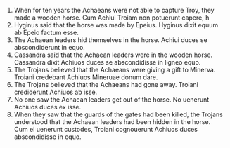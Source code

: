1. When for ten years the Achaeans were not able to capture Troy, they made a wooden horse. Cum Achiui Troiam non potuerunt capere, h
2. Hyginus said that the horse was made by Epeius. Hyginus dixit equum ab Epeio factum esse.
3. The Achaean leaders hid themselves in the horse. Achiui duces se abscondiderunt in equo.
4. Cassandra said that the Achaean leaders were in the wooden horse. Cassandra dixit Achiuos duces se abscondidisse in ligneo equo.
5. The Trojans believed that the Achaeans were giving a gift to Minerva. Troiani credebant Achiuos Mineruae donum dare.
6. The Trojans believed that the Achaeans had gone away. Troiani crediderunt Achiuos ab isse.
7. No one saw the Achaean leaders get out of the horse. No uenerunt Achiuos duces ex isse.
8. When they saw that the guards of the gates had been killed, the Trojans understood that the Achaean leaders had been hidden in the horse.
    Cum ei uenerunt custodes, Troiani cognouerunt Achiuos duces abscondidisse in equo.
